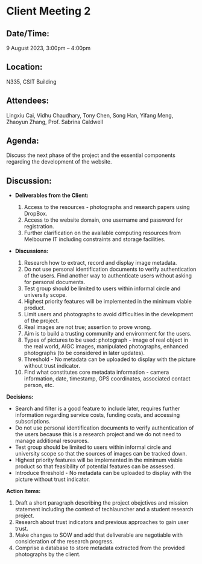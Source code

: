 # **Client Meeting 2**

## **Date/Time:** 

9 August 2023, 3:00pm – 4:00pm

## **Location:** 

N335, CSIT Building

## **Attendees:** 

Lingxiu Cai, Vidhu Chaudhary, Tony Chen, Song Han, Yifang Meng, Zhaoyun Zhang, Prof. Sabrina Caldwell

## **Agenda:** 

Discuss the next phase of the project and the essential components regarding the development of the website.

## **Discussion:**

- **Deliverables from the Client:**
  
  1. Access to the resources - photographs and research papers using DropBox.
  2. Access to the website domain, one username and password for registration.
  3. Further clarification on the available computing resources from Melbourne IT including constraints and storage facilities.
  
- **Discussions:**

  1. Research how to extract, record and display image metadata.
  3. Do not use personal identification documents to verify authentication of the users. Find another way to authenticate users without asking for personal documents.
  4. Test group should be limited to users within informal circle and university scope.
  5. Highest priority features will be implemented in the minimum viable product.
  6. Limit users and photographs to avoid difficulties in the development of the project.
  7. Real images are not true; assertion to prove wrong.
  8. Aim is to build a trusting community and environment for the users.
  9. Types of pictures to be used: photograph - image of real object in the real world, AIGC images, manipulated photographs, enhanced photographs (to be considered in later updates).
  10. Threshold - No metadata can be uploaded to display with the picture without trust indicator.
  11. Find what constitutes core metadata information - camera information, date, timestamp, GPS coordinates, associated contact person, etc.

**Decisions:**

- Search and filter is a good feature to include later, requires further information regarding service costs, funding costs, and accessing subscriptions.
- Do not use personal identification documents to verify authentication of the users because this is a research project and we do not need to manage additional resources.
- Test group should be limited to users within informal circle and university scope so that the sources of images can be tracked down.
- Highest priority features will be implemented in the minimum viable product so that feasibility of potential features can be assessed.
- Introduce threshold - No metadata can be uploaded to display with the picture without trust indicator.

**Action Items:**

1. Draft a short paragraph describing the project obejctives and mission statement including the context of techlauncher and a student research project.
2. Research about trust indicators and previous approaches to gain user trust.
3. Make changes to SOW and add that deliverable are negotiable with consideration of the research progress.
4. Comprise a database to store metadata extracted from the provided photographs by the client.
